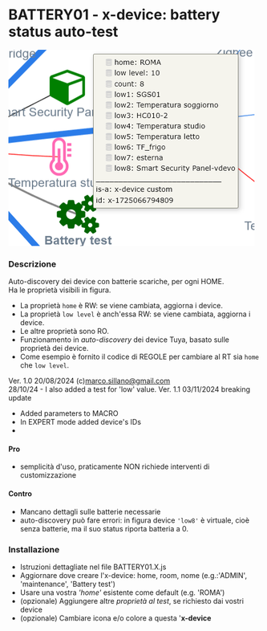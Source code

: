 # BATTERY01 - x-device: battery status auto-test


![](https://github.com/msillano/IoTwebUI/blob/main/pics/battery01.png?raw=true)

### Descrizione
Auto-discovery dei device con batterie scariche, per ogni HOME. <br>
Ha le proprietà visibili in figura.
- La proprietà `home` è RW: se viene cambiata, aggiorna i device.
- La proprietà `low level` è anch'essa RW: se viene cambiata, aggiorna i device.
- Le altre proprietà sono RO.
- Funzionamento in _auto-discovery_ dei device Tuya, basato sulle proprietà dei device.
- Come esempio è fornito il codice di REGOLE per cambiare al RT sia  `home` che `low level`.

Ver. 1.0 20/08/2024  (c)marco.sillano@gmail.com <br>
       28/10/24 - I also added a test for 'low' value.
Ver. 1.1 03/11/2024 breaking update
- Added parameters to MACRO
- In EXPERT mode added device's IDs
- 
#### Pro
- semplicità d'uso, praticamente NON richiede interventi di customizzazione

#### Contro
- Mancano dettagli sulle batterie necessarie
- auto-discovery può fare errori: in figura device `'low8'`  è virtuale, cioè senza batterie, ma il suo status riporta batteria a 0.

### Installazione
- Istruzioni dettagliate nel file BATTERY01.X.js
- Aggiornare dove creare l'x-device: home, room, nome (e.g.:'ADMIN', 'maintenance', 'Battery test')
- Usare una vostra _'home'_ esistente come default (e.g. 'ROMA')
- (opzionale) Aggiungere altre _proprietà al test_, se richiesto dai vostri device
- (opzionale) Cambiare icona e/o colore a questa '**x-device**


